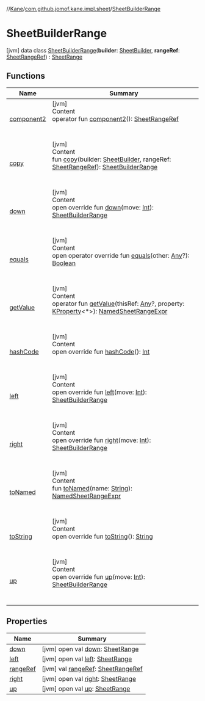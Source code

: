//[Kane](../../index.md)/[com.github.jomof.kane.impl.sheet](../index.md)/[SheetBuilderRange](index.md)



# SheetBuilderRange  
 [jvm] data class [SheetBuilderRange](index.md)(**builder**: [SheetBuilder](../-sheet-builder/index.md), **rangeRef**: [SheetRangeRef](../../com.github.jomof.kane.impl/-sheet-range-ref/index.md)) : [SheetRange](../-sheet-range/index.md)   


## Functions  
  
|  Name|  Summary| 
|---|---|
| <a name="com.github.jomof.kane.impl.sheet/SheetBuilderRange/component2/#/PointingToDeclaration/"></a>[component2](component2.md)| <a name="com.github.jomof.kane.impl.sheet/SheetBuilderRange/component2/#/PointingToDeclaration/"></a>[jvm]  <br>Content  <br>operator fun [component2](component2.md)(): [SheetRangeRef](../../com.github.jomof.kane.impl/-sheet-range-ref/index.md)  <br><br><br>
| <a name="com.github.jomof.kane.impl.sheet/SheetBuilderRange/copy/#com.github.jomof.kane.impl.sheet.SheetBuilder#com.github.jomof.kane.impl.SheetRangeRef/PointingToDeclaration/"></a>[copy](copy.md)| <a name="com.github.jomof.kane.impl.sheet/SheetBuilderRange/copy/#com.github.jomof.kane.impl.sheet.SheetBuilder#com.github.jomof.kane.impl.SheetRangeRef/PointingToDeclaration/"></a>[jvm]  <br>Content  <br>fun [copy](copy.md)(builder: [SheetBuilder](../-sheet-builder/index.md), rangeRef: [SheetRangeRef](../../com.github.jomof.kane.impl/-sheet-range-ref/index.md)): [SheetBuilderRange](index.md)  <br><br><br>
| <a name="com.github.jomof.kane.impl.sheet/SheetBuilderRange/down/#kotlin.Int/PointingToDeclaration/"></a>[down](down.md)| <a name="com.github.jomof.kane.impl.sheet/SheetBuilderRange/down/#kotlin.Int/PointingToDeclaration/"></a>[jvm]  <br>Content  <br>open override fun [down](down.md)(move: [Int](https://kotlinlang.org/api/latest/jvm/stdlib/kotlin/-int/index.html)): [SheetBuilderRange](index.md)  <br><br><br>
| <a name="kotlin/Any/equals/#kotlin.Any?/PointingToDeclaration/"></a>[equals](../../com.github.jomof.kane.impl.types/-double-algebraic-type/index.md#%5Bkotlin%2FAny%2Fequals%2F%23kotlin.Any%3F%2FPointingToDeclaration%2F%5D%2FFunctions%2F-1471554428)| <a name="kotlin/Any/equals/#kotlin.Any?/PointingToDeclaration/"></a>[jvm]  <br>Content  <br>open operator override fun [equals](../../com.github.jomof.kane.impl.types/-double-algebraic-type/index.md#%5Bkotlin%2FAny%2Fequals%2F%23kotlin.Any%3F%2FPointingToDeclaration%2F%5D%2FFunctions%2F-1471554428)(other: [Any](https://kotlinlang.org/api/latest/jvm/stdlib/kotlin/-any/index.html)?): [Boolean](https://kotlinlang.org/api/latest/jvm/stdlib/kotlin/-boolean/index.html)  <br><br><br>
| <a name="com.github.jomof.kane.impl.sheet/SheetBuilderRange/getValue/#kotlin.Any?#kotlin.reflect.KProperty[*]/PointingToDeclaration/"></a>[getValue](get-value.md)| <a name="com.github.jomof.kane.impl.sheet/SheetBuilderRange/getValue/#kotlin.Any?#kotlin.reflect.KProperty[*]/PointingToDeclaration/"></a>[jvm]  <br>Content  <br>operator fun [getValue](get-value.md)(thisRef: [Any](https://kotlinlang.org/api/latest/jvm/stdlib/kotlin/-any/index.html)?, property: [KProperty](https://kotlinlang.org/api/latest/jvm/stdlib/kotlin.reflect/-k-property/index.html)<*>): [NamedSheetRangeExpr](../-named-sheet-range-expr/index.md)  <br><br><br>
| <a name="kotlin/Any/hashCode/#/PointingToDeclaration/"></a>[hashCode](../../com.github.jomof.kane.impl.types/-double-algebraic-type/index.md#%5Bkotlin%2FAny%2FhashCode%2F%23%2FPointingToDeclaration%2F%5D%2FFunctions%2F-1471554428)| <a name="kotlin/Any/hashCode/#/PointingToDeclaration/"></a>[jvm]  <br>Content  <br>open override fun [hashCode](../../com.github.jomof.kane.impl.types/-double-algebraic-type/index.md#%5Bkotlin%2FAny%2FhashCode%2F%23%2FPointingToDeclaration%2F%5D%2FFunctions%2F-1471554428)(): [Int](https://kotlinlang.org/api/latest/jvm/stdlib/kotlin/-int/index.html)  <br><br><br>
| <a name="com.github.jomof.kane.impl.sheet/SheetBuilderRange/left/#kotlin.Int/PointingToDeclaration/"></a>[left](left.md)| <a name="com.github.jomof.kane.impl.sheet/SheetBuilderRange/left/#kotlin.Int/PointingToDeclaration/"></a>[jvm]  <br>Content  <br>open override fun [left](left.md)(move: [Int](https://kotlinlang.org/api/latest/jvm/stdlib/kotlin/-int/index.html)): [SheetBuilderRange](index.md)  <br><br><br>
| <a name="com.github.jomof.kane.impl.sheet/SheetBuilderRange/right/#kotlin.Int/PointingToDeclaration/"></a>[right](right.md)| <a name="com.github.jomof.kane.impl.sheet/SheetBuilderRange/right/#kotlin.Int/PointingToDeclaration/"></a>[jvm]  <br>Content  <br>open override fun [right](right.md)(move: [Int](https://kotlinlang.org/api/latest/jvm/stdlib/kotlin/-int/index.html)): [SheetBuilderRange](index.md)  <br><br><br>
| <a name="com.github.jomof.kane.impl.sheet/SheetBuilderRange/toNamed/#kotlin.String/PointingToDeclaration/"></a>[toNamed](to-named.md)| <a name="com.github.jomof.kane.impl.sheet/SheetBuilderRange/toNamed/#kotlin.String/PointingToDeclaration/"></a>[jvm]  <br>Content  <br>fun [toNamed](to-named.md)(name: [String](https://kotlinlang.org/api/latest/jvm/stdlib/kotlin/-string/index.html)): [NamedSheetRangeExpr](../-named-sheet-range-expr/index.md)  <br><br><br>
| <a name="com.github.jomof.kane.impl.sheet/SheetBuilderRange/toString/#/PointingToDeclaration/"></a>[toString](to-string.md)| <a name="com.github.jomof.kane.impl.sheet/SheetBuilderRange/toString/#/PointingToDeclaration/"></a>[jvm]  <br>Content  <br>open override fun [toString](to-string.md)(): [String](https://kotlinlang.org/api/latest/jvm/stdlib/kotlin/-string/index.html)  <br><br><br>
| <a name="com.github.jomof.kane.impl.sheet/SheetBuilderRange/up/#kotlin.Int/PointingToDeclaration/"></a>[up](up.md)| <a name="com.github.jomof.kane.impl.sheet/SheetBuilderRange/up/#kotlin.Int/PointingToDeclaration/"></a>[jvm]  <br>Content  <br>open override fun [up](up.md)(move: [Int](https://kotlinlang.org/api/latest/jvm/stdlib/kotlin/-int/index.html)): [SheetBuilderRange](index.md)  <br><br><br>


## Properties  
  
|  Name|  Summary| 
|---|---|
| <a name="com.github.jomof.kane.impl.sheet/SheetBuilderRange/down/#/PointingToDeclaration/"></a>[down](index.md#%5Bcom.github.jomof.kane.impl.sheet%2FSheetBuilderRange%2Fdown%2F%23%2FPointingToDeclaration%2F%5D%2FProperties%2F-1471554428)| <a name="com.github.jomof.kane.impl.sheet/SheetBuilderRange/down/#/PointingToDeclaration/"></a> [jvm] open val [down](index.md#%5Bcom.github.jomof.kane.impl.sheet%2FSheetBuilderRange%2Fdown%2F%23%2FPointingToDeclaration%2F%5D%2FProperties%2F-1471554428): [SheetRange](../-sheet-range/index.md)   <br>
| <a name="com.github.jomof.kane.impl.sheet/SheetBuilderRange/left/#/PointingToDeclaration/"></a>[left](index.md#%5Bcom.github.jomof.kane.impl.sheet%2FSheetBuilderRange%2Fleft%2F%23%2FPointingToDeclaration%2F%5D%2FProperties%2F-1471554428)| <a name="com.github.jomof.kane.impl.sheet/SheetBuilderRange/left/#/PointingToDeclaration/"></a> [jvm] open val [left](index.md#%5Bcom.github.jomof.kane.impl.sheet%2FSheetBuilderRange%2Fleft%2F%23%2FPointingToDeclaration%2F%5D%2FProperties%2F-1471554428): [SheetRange](../-sheet-range/index.md)   <br>
| <a name="com.github.jomof.kane.impl.sheet/SheetBuilderRange/rangeRef/#/PointingToDeclaration/"></a>[rangeRef](range-ref.md)| <a name="com.github.jomof.kane.impl.sheet/SheetBuilderRange/rangeRef/#/PointingToDeclaration/"></a> [jvm] val [rangeRef](range-ref.md): [SheetRangeRef](../../com.github.jomof.kane.impl/-sheet-range-ref/index.md)   <br>
| <a name="com.github.jomof.kane.impl.sheet/SheetBuilderRange/right/#/PointingToDeclaration/"></a>[right](index.md#%5Bcom.github.jomof.kane.impl.sheet%2FSheetBuilderRange%2Fright%2F%23%2FPointingToDeclaration%2F%5D%2FProperties%2F-1471554428)| <a name="com.github.jomof.kane.impl.sheet/SheetBuilderRange/right/#/PointingToDeclaration/"></a> [jvm] open val [right](index.md#%5Bcom.github.jomof.kane.impl.sheet%2FSheetBuilderRange%2Fright%2F%23%2FPointingToDeclaration%2F%5D%2FProperties%2F-1471554428): [SheetRange](../-sheet-range/index.md)   <br>
| <a name="com.github.jomof.kane.impl.sheet/SheetBuilderRange/up/#/PointingToDeclaration/"></a>[up](index.md#%5Bcom.github.jomof.kane.impl.sheet%2FSheetBuilderRange%2Fup%2F%23%2FPointingToDeclaration%2F%5D%2FProperties%2F-1471554428)| <a name="com.github.jomof.kane.impl.sheet/SheetBuilderRange/up/#/PointingToDeclaration/"></a> [jvm] open val [up](index.md#%5Bcom.github.jomof.kane.impl.sheet%2FSheetBuilderRange%2Fup%2F%23%2FPointingToDeclaration%2F%5D%2FProperties%2F-1471554428): [SheetRange](../-sheet-range/index.md)   <br>

